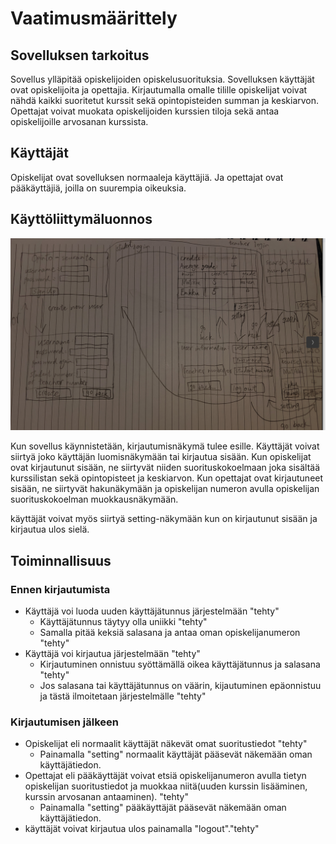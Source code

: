 # Vaatimusmäärittely

## Sovelluksen tarkoitus

Sovellus ylläpitää opiskelijoiden opiskelusuorituksia. Sovelluksen käyttäjät ovat opiskelijoita ja opettajia. 
Kirjautumalla omalle tilille opiskelijat voivat nähdä kaikki suoritetut kurssit sekä opintopisteiden summan ja keskiarvon. 
Opettajat voivat muokata opiskelijoiden kurssien tiloja sekä antaa opiskelijoille arvosanan kurssista.

## Käyttäjät

Opiskelijat ovat sovelluksen normaaleja käyttäjiä. Ja opettajat ovat pääkäyttäjiä, joilla on suurempia oikeuksia. 

## Käyttöliittymäluonnos

![](https://github.com/ds20220914/ohjelmistotekniikka/blob/main/harjoitustyo/dokumentaatio/kuvat/Kuvakaappaus%20-%202023-03-23%2003-08-53.png)

Kun sovellus käynnistetään, kirjautumisnäkymä tulee esille. Käyttäjät voivat siirtyä joko käyttäjän luomisnäkymään 
tai kirjautua sisään. Kun opiskelijat ovat kirjautunut sisään, ne siirtyvät niiden suorituskokoelmaan joka sisältää
kurssilistan sekä opintopisteet ja keskiarvon. Kun opettajat ovat kirjautuneet sisään, ne siirtyvät hakunäkymään ja
opiskelijan numeron avulla opiskelijan suorituskokoelman muokkausnäkymään. 

käyttäjät voivat myös siirtyä setting-näkymään kun on kirjautunut sisään ja kirjautua ulos sielä. 
 
## Toiminnallisuus

### Ennen kirjautumista

- Käyttäjä voi luoda uuden käyttäjätunnus järjestelmään "tehty"
  - Käyttäjätunnus täytyy olla uniikki   "tehty"
  - Samalla pitää keksiä salasana ja antaa oman opiskelijanumeron "tehty"
- Käyttäjä voi kirjautua järjestelmään "tehty"
  - Kirjautuminen onnistuu syöttämällä oikea käyttäjätunnus ja salasana "tehty" 
  - Jos salasana tai käyttäjätunnus on väärin, kijautuminen epäonnistuu ja tästä ilmoitetaan järjestelmälle "tehty"

### Kirjautumisen jälkeen

- Opiskelijat eli normaalit käyttäjät näkevät omat suoritustiedot "tehty"
  - Painamalla "setting" normaalit käyttäjät pääsevät näkemään oman käyttäjätiedon. 
- Opettajat eli pääkäyttäjät voivat etsiä opiskelijanumeron avulla tietyn opiskelijan suoritustiedot ja muokkaa 
  niitä(uuden kurssin lisääminen, kurssin arvosanan antaaminen). "tehty"
  - Painamalla "setting" pääkäyttäjät pääsevät näkemään oman käyttäjätiedon. 
- käyttäjät voivat kirjautua ulos painamalla  "logout"."tehty" 
